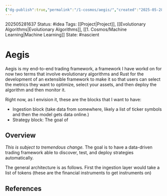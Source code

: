 ```yaml
---
{"dg-publish":true,"permalink":"/1-cosmos/aegis/","created":"2025-05-28T16:37:30.051-04:00","updated":"2025-06-03T00:27:19.484-04:00"}
---
```


202505281637
Status: #idea
Tags: [[Project\|Project]], [[Evolutionary Algorithms\|Evolutionary Algorithms]], [[1. Cosmos/Machine Learning\|Machine Learning]]
State: #nascient
# Aegis
Aegis is my end-to-end trading framework, a framework I have workd on for now two terms that involve evolutionary algorithms and Rust for the development of an extensible framework to make it so that users can select the metrics they want to optimize, select your assets, and then deploy the algorithm and then monitor it.

Right now, as I envision it, these are the blocks that I want to have:
- Ingestion block (take data from somewhere, likely a list of ticker symbols and then the model gets data online.)
- Strategy block: The goal of

## Overview
*This is subject to tremendous change.*
The goal is to have a data-driven trading framework able to discover, test, and deploy strategies automatically.

The general architecture is as follows.
First the ingestion layer would take a list of tokens (these are the financial instruments to get instruments on)
## References
